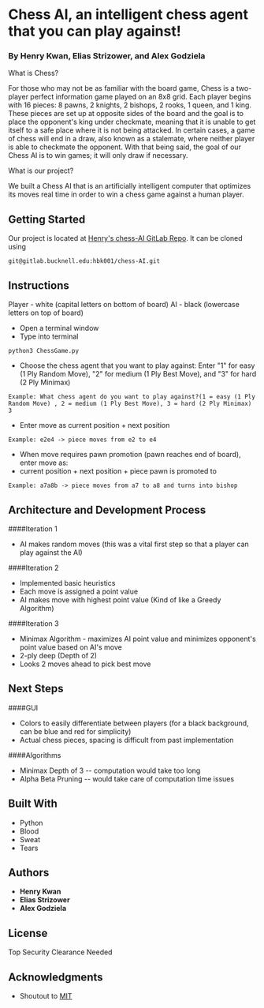 # Chess AI, an intelligent chess agent that you can play against!
### By Henry Kwan, Elias Strizower, and Alex Godziela

What is Chess?


For those who may not be as familiar with the board game, Chess is a two-player perfect information game played on an 8x8 grid. Each player begins with 16 pieces: 8 pawns, 2 knights, 2 bishops, 2 rooks, 1 queen, and 1 king. These pieces are set up at opposite sides of the board and the goal is to place the opponent's king under checkmate, meaning that it is unable to get itself to a safe place where it is not being attacked. In certain cases, a game of chess will end in a draw, also known as a stalemate, where neither player is able to checkmate the opponent. With that being said, the goal of our Chess AI is to win games; it will only draw if necessary.

What is our project?


We built a Chess AI that is an artificially intelligent computer that optimizes its moves real time in order to win a chess game against a human player.

## Getting Started

Our project is located at [Henry's chess-AI GitLab Repo](https://gitlab.bucknell.edu/hbk001/chess-AI). It can be cloned using

```
git@gitlab.bucknell.edu:hbk001/chess-AI.git
```

## Instructions

Player - white (capital letters on bottom of board)
AI - black (lowercase letters on top of board)

* Open a terminal window
* Type into terminal
```
python3 ChessGame.py
```

* Choose the chess agent that you want to play against: Enter "1" for easy (1 Ply Random Move), "2" for medium (1 Ply Best Move), and "3" for hard (2 Ply Minimax)
```
Example: What chess agent do you want to play against?(1 = easy (1 Ply Random Move) , 2 = medium (1 Ply Best Move), 3 = hard (2 Ply Minimax)
3
```

* Enter move as current position + next position
```
Example: e2e4 -> piece moves from e2 to e4
```

* When move requires pawn promotion (pawn reaches end of board), enter move as:
* current position + next position + piece pawn is promoted to
```
Example: a7a8b -> piece moves from a7 to a8 and turns into bishop
```

## Architecture and Development Process

####Iteration 1
* AI makes random moves (this was a vital first step so that a player can play against the AI)


####Iteration 2
* Implemented basic heuristics
* Each move is assigned a point value
* AI makes move with highest point value (Kind of like a Greedy Algorithm)


####Iteration 3
* Minimax Algorithm - maximizes AI point value and minimizes opponent's point value based on AI's move
* 2-ply deep (Depth of 2)
* Looks 2 moves ahead to pick best move

## Next Steps

####GUI
* Colors to easily differentiate between players (for a black background, can be blue and red for simplicity)
* Actual chess pieces, spacing is difficult from past implementation

####Algorithms
* Minimax Depth of 3 -- computation would take too long
* Alpha Beta Pruning -- would take care of computation time issues

## Built With

* Python
* Blood
* Sweat
* Tears

## Authors

* **Henry Kwan**
* **Elias Strizower**
* **Alex Godziela**


## License

Top Security Clearance Needed


## Acknowledgments

* Shoutout to [MIT](https://github.com/lamesjim/Chess-AI)
